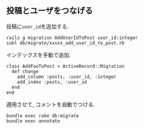 ## 投稿とユーザをつなげる

投稿に`user_id`を追加する.

```
rails g migration AddUserIdToPost user_id:integer
subl db/migrate/xxxxx_add_user_id_to_post.rb
```

インデックスを手動で追加.

```
class AddFooToPost < ActiveRecord::Migration
  def change
    add_column :posts, :user_id, :integer
    add_index :posts, :user_id
  end
end
```

適用させて, コメントを自動でつける.

```
bundle exec rake db:migrate
bundle exec annotate
```
